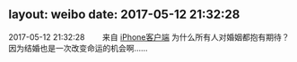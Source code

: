 layout: weibo
date: 2017-05-12 21:32:28
---
2017-05-12 21:32:28  &nbsp;&nbsp;&nbsp;&nbsp;&nbsp;&nbsp; 来自 <a href="http://app.weibo.com/t/feed/9ksdit" rel="nofollow">iPhone客户端</a>
为什么所有人对婚姻都抱有期待？因为结婚也是一次改变命运的机会啊…… ​​​
